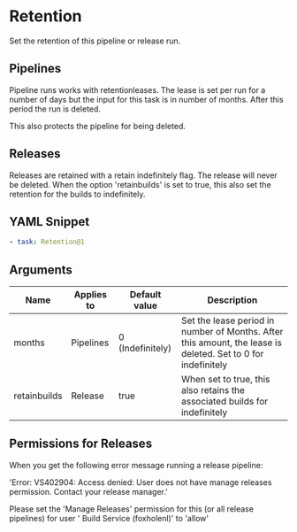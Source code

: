 # Retention

Set the retention of this pipeline or release run.

## Pipelines

Pipeline runs works with retentionleases. The lease is set per run for a number of days but the input for this task is in number of months. After this period the run is deleted.

This also protects the pipeline for being deleted.

## Releases

Releases are retained with a retain indefinitely flag. The release will never be deleted.
When the option 'retainbuilds' is set to true, this also set the retention for the builds to indefinitely.

## YAML Snippet

```yaml
- task: Retention@1
```

## Arguments

| Name         | Applies to | Default value    | Description                                                                                                  |
| ------------ | ---------- | ---------------- | ------------------------------------------------------------------------------------------------------------ |
| months       | Pipelines  | 0 (Indefinitely) | Set the lease period in number of Months. After this amount, the lease is deleted. Set to 0 for indefinitely |
| retainbuilds | Release    | true             | When set to true, this also retains the associated builds for indefinitely                                   |

## Permissions for Releases

When you get the following error message running a release pipeline:

'Error: VS402904: Access denied: User <UserId> does not have manage releases permission. Contact your release manager.'

Please set the 'Manage Releases' permission for this (or all release pipelines) for user '<teamproject> Build Service (foxholenl)'  to 'allow'
